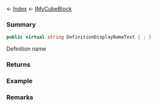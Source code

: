 ← [Index](Api-Index) ← [IMyCubeBlock](VRage.Game.ModAPI.Ingame.IMyCubeBlock)

### Summary

```csharp
public virtual string DefinitionDisplayNameText { ; }
```

Definition name

### Returns

### Example

### Remarks

